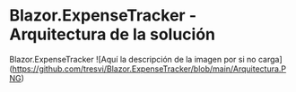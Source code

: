 # Blazor.ExpenseTracker - Arquitectura de la solución
Blazor.ExpenseTracker
<span>![</span><span>Aquí la descripción de la imagen por si no carga</span><span>]</span><span>(</span><span>https://github.com/tresvi/Blazor.ExpenseTracker/blob/main/Arquitectura.PNG</span><span>)</span>
